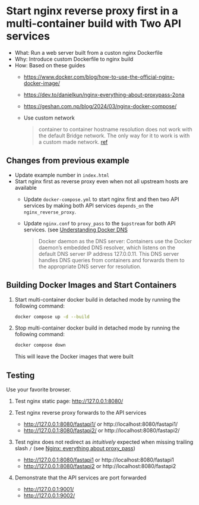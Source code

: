 # Start nginx reverse proxy first in a multi-container build with Two API services

- What: Run a web server built from a custon nginx Dockerfile
- Why: Introduce custom Dockerfile to nginx build
- How: Based on these guides
  - https://www.docker.com/blog/how-to-use-the-official-nginx-docker-image/
  - https://dev.to/danielkun/nginx-everything-about-proxypass-2ona
  - https://geshan.com.np/blog/2024/03/nginx-docker-compose/
  - Use custom network

    >container to container hostname resolution does not work with the default Bridge network. The only way for it to work is with a custom made network. [ref](https://medium.com/@discotimetraveler/there-seems-to-be-no-mention-that-container-to-container-hostname-resolution-does-not-work-with-the-e11755f51d3a)


## Changes from previous example
- Update example number in `index.html`
- Start nginx first as reverse proxy even when not all upstream hosts are available
  - Update `docker-compose.yml` to start nginx first and then two API services by making
    both API services `depends_on` the `nginx_reverse_proxy`.
  - Update `nginx.conf` to `proxy_pass` to the `$upstream` for both API services.
    (see [Understanding Docker DNS](https://medium.com/@prajwal.chin/understanding-docker-dns-2ed4b070a0)

    >Docker daemon as the DNS server: Containers use the Docker daemon’s embedded DNS resolver, which listens on the default DNS server IP address 127.0.0.11. This DNS server handles DNS queries from containers and forwards them to the appropriate DNS server for resolution.


## Building Docker Images and Start Containers


1.  Start multi-container docker build in detached mode by running the following command:

    ```sh
    docker compose up -d --build
    ```


2.  Stop multi-container docker build in detached mode by running the following command:

    ```sh
    docker compose down
    ```

    This will leave the Docker images that were built


## Testing

Use your favorite browser.

1.  Test nginx static page: http://127.0.0.1:8080/

2.  Test nginx reverse proxy forwards to the API services

    - http://127.0.0.1:8080/fastapi1/ or http://localhost:8080/fastapi1/
    - http://127.0.0.1:8080/fastapi2/ or http://localhost:8080/fastapi2/

3.  Test nginx does not redirect as _intuitively_ expected when missing trailing slash `/` (see [Nginx: everything about proxy_pass](https://dev.to/danielkun/nginx-everything-about-proxypass-2ona))

    - http://127.0.0.1:8080/fastapi1 or http://localhost:8080/fastapi1
    - http://127.0.0.1:8080/fastapi2 or http://localhost:8080/fastapi2

4.  Demonstrate that the API services are port forwarded

    - http://127.0.0.1:9001/
    - http://127.0.0.1:9002/
